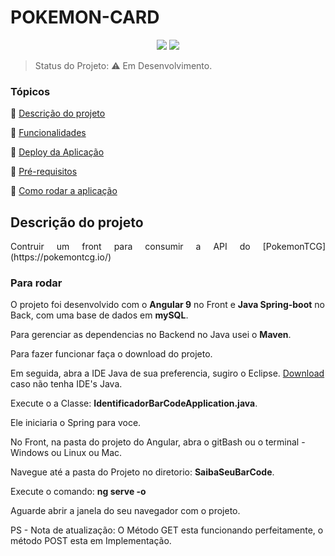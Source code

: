 # POKEMON-CARD
<p align="center">
<img src="https://img.shields.io/badge/Angular-9.1.1-red"> <img src="https://img.shields.io/badge/NETLIFY-DEPLOY-blue">
</p>


> Status do Projeto: :warning: Em Desenvolvimento.

### Tópicos 
:small_blue_diamond: [Descrição do projeto](#descrição-do-projeto)

:small_blue_diamond: [Funcionalidades](#funcionalidades)

:small_blue_diamond: [Deploy da Aplicação](#deploy-da-aplicação-dash)

:small_blue_diamond: [Pré-requisitos](#pré-requisitos)

:small_blue_diamond: [Como rodar a aplicação](#como-rodar-a-aplicação-arrow_forward)

## Descrição do projeto
<p align="justify">
  Contruir um front para consumir a API do [PokemonTCG](https://pokemontcg.io/)
</p>


### **Para rodar**
O projeto foi desenvolvido com o **Angular 9** no Front e **Java Spring-boot** no Back, com uma base de dados em **mySQL**.

Para gerenciar as dependencias no Backend no Java usei o **Maven**.

Para fazer funcionar faça o download do projeto.

Em seguida, abra a IDE Java de sua preferencia, sugiro o Eclipse. [Download](https://www.eclipse.org/downloads/) caso não tenha IDE's Java.

Execute o a Classe: **IdentificadorBarCodeApplication.java**.

Ele iniciaria o Spring para voce.

No Front, na pasta do projeto do Angular, abra o gitBash ou o terminal - Windows ou Linux ou Mac.

Navegue até a pasta do Projeto no diretorio: **SaibaSeuBarCode**.


Execute o comando: **ng serve -o**

Aguarde abrir a janela do seu navegador com o projeto.

PS - Nota de atualização: O Método GET esta funcionando perfeitamente, o método POST esta em Implementação.
